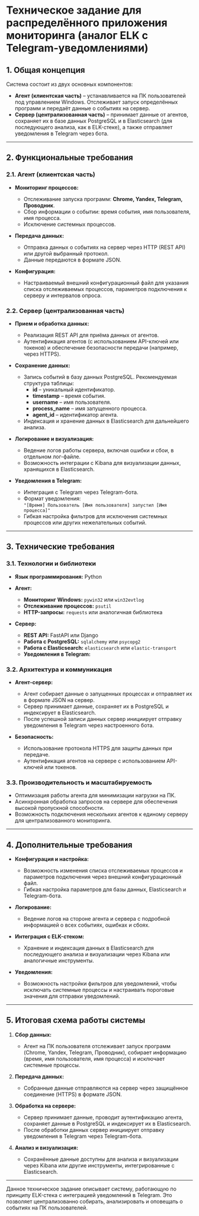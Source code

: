# Техническое задание для распределённого приложения мониторинга (аналог ELK с Telegram-уведомлениями)

## 1. Общая концепция

Система состоит из двух основных компонентов:

- **Агент (клиентская часть)** – устанавливается на ПК пользователей под управлением Windows. Отслеживает запуск определённых программ и передаёт данные о событиях на сервер.
- **Сервер (централизованная часть)** – принимает данные от агентов, сохраняет их в базе данных PostgreSQL и в Elasticsearch (для последующего анализа, как в ELK-стеке), а также отправляет уведомления в Telegram через бота.

---

## 2. Функциональные требования

### 2.1. Агент (клиентская часть)

- **Мониторинг процессов:**
  - Отслеживание запуска программ: **Chrome, Yandex, Telegram, Проводник**.
  - Сбор информации о событии: время события, имя пользователя, имя процесса.
  - Исключение системных процессов.
  
- **Передача данных:**
  - Отправка данных о событиях на сервер через HTTP (REST API) или другой выбранный протокол.
  - Данные передаются в формате JSON.

- **Конфигурация:**
  - Настраиваемый внешний конфигурационный файл для указания списка отслеживаемых процессов, параметров подключения к серверу и интервалов опроса.

### 2.2. Сервер (централизованная часть)

- **Прием и обработка данных:**
  - Реализация REST API для приёма данных от агентов.
  - Аутентификация агентов (с использованием API-ключей или токенов) и обеспечение безопасности передачи (например, через HTTPS).

- **Сохранение данных:**
  - Запись событий в базу данных PostgreSQL. Рекомендуемая структура таблицы:
    - **id** – уникальный идентификатор.
    - **timestamp** – время события.
    - **username** – имя пользователя.
    - **process_name** – имя запущенного процесса.
    - **agent_id** – идентификатор агента.
  - Индексация и хранение данных в Elasticsearch для дальнейшего анализа.

- **Логирование и визуализация:**
  - Ведение логов работы сервера, включая ошибки и сбои, в отдельном лог-файле.
  - Возможность интеграции с Kibana для визуализации данных, хранящихся в Elasticsearch.

- **Уведомления в Telegram:**
  - Интеграция с Telegram через Telegram-бота.
  - Формат уведомления:  
    `"[Время] Пользователь [Имя пользователя] запустил [Имя процесса]"`
  - Гибкая настройка фильтров для исключения системных процессов или других нежелательных событий.

---

## 3. Технические требования

### 3.1. Технологии и библиотеки

- **Язык программирования:** Python

- **Агент:**
  - **Мониторинг Windows:** `pywin32` или `win32evtlog`
  - **Отслеживание процессов:** `psutil`
  - **HTTP-запросы:** `requests` или аналогичная библиотека

- **Сервер:**
  - **REST API:** FastAPI или Django
  - **Работа с PostgreSQL:** `sqlalchemy` или `psycopg2`
  - **Работа с Elasticsearch:** `elasticsearch` или `elastic-transport`
  - **Уведомления в Telegram:** 

### 3.2. Архитектура и коммуникация

- **Агент-сервер:**
  - Агент собирает данные о запущенных процессах и отправляет их в формате JSON на сервер.
  - Сервер принимает данные, сохраняет их в PostgreSQL и индексирует в Elasticsearch.
  - После успешной записи данных сервер инициирует отправку уведомления в Telegram через настроенного бота.

- **Безопасность:**
  - Использование протокола HTTPS для защиты данных при передаче.
  - Аутентификация агентов на сервере с использованием API-ключей или токенов.

### 3.3. Производительность и масштабируемость

- Оптимизация работы агента для минимизации нагрузки на ПК.
- Асинхронная обработка запросов на сервере для обеспечения высокой пропускной способности.
- Возможность подключения нескольких агентов к единому серверу для централизованного мониторинга.

---

## 4. Дополнительные требования

- **Конфигурация и настройка:**
  - Возможность изменения списка отслеживаемых процессов и параметров подключения через внешний конфигурационный файл.
  - Гибкая настройка параметров для базы данных, Elasticsearch и Telegram-бота.

- **Логирование:**
  - Ведение логов на стороне агента и сервера с подробной информацией о всех событиях, ошибках и сбоях.

- **Интеграция с ELK-стеком:**
  - Хранение и индексация данных в Elasticsearch для последующего анализа и визуализации через Kibana или аналогичные инструменты.

- **Уведомления:**
  - Возможность настройки фильтров для уведомлений, чтобы исключать системные процессы и настраивать пороговые значения для отправки уведомлений.

---

## 5. Итоговая схема работы системы

1. **Сбор данных:**
   - Агент на ПК пользователя отслеживает запуск программ (Chrome, Yandex, Telegram, Проводник), собирает информацию (время, имя пользователя, имя процесса) и исключает системные процессы.

2. **Передача данных:**
   - Собранные данные отправляются на сервер через защищённое соединение (HTTPS) в формате JSON.

3. **Обработка на сервере:**
   - Сервер принимает данные, проводит аутентификацию агента, сохраняет данные в PostgreSQL и индексирует их в Elasticsearch.
   - После обработки данных сервер инициирует отправку уведомления в Telegram через Telegram-бота.

4. **Анализ и визуализация:**
   - Сохранённые данные доступны для анализа и визуализации через Kibana или другие инструменты, интегрированные с Elasticsearch.

---

Данное техническое задание описывает систему, работающую по принципу ELK-стека с интеграцией уведомлений в Telegram. Это позволяет централизованно собирать, анализировать и оповещать о событиях на ПК пользователей.
